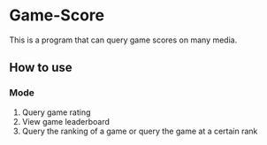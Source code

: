 # Game-Score
This is a program that can query game scores on many media.
## How to use
### Mode
1. Query game rating
2. View game leaderboard
3. Query the ranking of a game or query the game at a certain rank